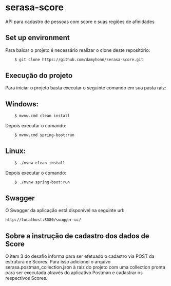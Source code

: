 # serasa-score
API para cadastro de pessoas com score e suas regiões de afinidades


## Set up environment

Para baixar o projeto é necessário realizar o clone deste repositório:

```bash
    $ git clone https://github.com/damyhonn/serasa-score.git
```

## Execução do projeto

Para iniciar o projeto basta executar o seguinte comando em sua pasta raiz:

## Windows:

```bash
    $ mvnw.cmd clean install
```
Depois executar o comando:

```bash
    $ mvnw.cmd spring-boot:run
```

## Linux:

```bash
    $ ./mvnw clean install
```
Depois executar o comando:

```bash
    $ ./mvnw spring-boot:run
```

## Swagger

O Swagger da aplicação está disponível na seguinte url:

```bash
http://localhost:8080/swagger-ui/
```

## Sobre a instrução de cadastro dos dados de Score

O item 3 do desafio informa para ser efetuado o cadastro via POST da estrutura de Scores.
Para isso adicionei o arquivo serasa.postman_collection.json à raiz do projeto com uma collection pronta para ser executada através do aplicativo Postman e cadastrar os respectivos Scores.
